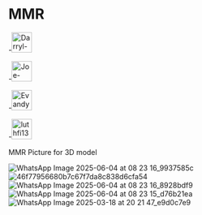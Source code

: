 # MMR

-<a href="https://github.com/Darryl-D"><img src="https://avatars.githubusercontent.com/u/Darryl-D?v=4" width="40px;" alt="Darryl-D"/></a>

-<a href="https://github.com/Joe-Phil"><img src="https://avatars.githubusercontent.com/u/Joe-Phil?v=4" width="40px;" alt="Joe-Phil"/></a>

-<a href="https://github.com/EvandyU"><img src="https://avatars.githubusercontent.com/u/EvandyU?v=4" width="40px;" alt="EvandyU"/></a>

-<a href="https://github.com/luthfi13wa"><img src="https://avatars.githubusercontent.com/u/luthfi13wa?v=4" width="40px;" alt="luthfi13wa"/></a>

MMR Picture for 3D model

![WhatsApp Image 2025-06-04 at 08 23 16_9937585c](https://github.com/user-attachments/assets/3e2b0736-caa7-4bc6-916b-3da220a51a37)
![46f77956680b7c67f7da8c838d6cfa54](https://github.com/user-attachments/assets/42ee2730-f1c1-4865-a79d-762842ac614d)
![WhatsApp Image 2025-06-04 at 08 23 16_8928bdf9](https://github.com/user-attachments/assets/eb247b00-a2a5-48aa-a535-b1df106d3a1b)
![WhatsApp Image 2025-06-04 at 08 23 15_d76b21ea](https://github.com/user-attachments/assets/25a7eb2a-48f7-4549-9409-36d96a8418b6)
![WhatsApp Image 2025-03-18 at 20 21 47_e9d0c7e9](https://github.com/user-attachments/assets/465da0b8-250c-4648-9671-3f2fc239fafa)
